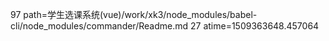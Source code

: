 97 path=学生选课系统(vue)/work/xk3/node_modules/babel-cli/node_modules/commander/Readme.md
27 atime=1509363648.457064
